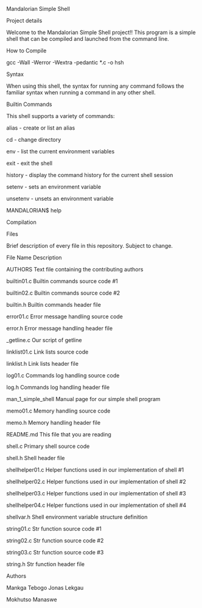 Mandalorian Simple Shell

Project details

Welcome to the Mandalorian Simple Shell project!! This program is a simple shell that can be compiled and launched from the command line.



How to Compile

gcc -Wall -Werror -Wextra -pedantic *.c -o hsh



Syntax

When using this shell, the syntax for running any command follows the familiar syntax when running a command in any other shell.



Builtin Commands

This shell supports a variety of commands:



alias - create or list an alias



cd - change directory



env - list the current environment variables



exit - exit the shell



history - display the command history for the current shell session



setenv - sets an environment variable



unsetenv - unsets an environment variable



MANDALORIAN$ help <builtin command>

Compilation

Files

Brief description of every file in this repository. Subject to change.



File Name	  Description

AUTHORS		  Text file containing the contributing authors

builtin01.c	  Builtin commands source code #1

builtin02.c	  Builtin commands source code #2

builtin.h	  Builtin commands header file

error01.c	  Error message handling source code

error.h		  Error message handling header file

_getline.c	  Our script of getline

linklist01.c	  Link lists source code

linklist.h	  Link lists header file

log01.c		  Commands log handling source code

log.h		  Commands log handling header file

man_1_simple_shell	   Manual page for our simple shell program

memo01.c		   Memory handling source code

memo.h			   Memory handling header file

README.md		   This file that you are reading

shell.c			   Primary shell source code

shell.h			   Shell header file

shellhelper01.c		   Helper functions used in our implementation of shell #1

shellhelper02.c		   Helper functions used in our implementation of shell #2

shellhelper03.c		   Helper functions used in our implementation of shell #3

shellhelper04.c		   Helper functions used in our implementation of shell #4

shellvar.h		   Shell environment variable structure definition

string01.c		   Str function source code #1

string02.c		   Str function source code #2

string03.c		   Str function source code #3

string.h		   Str function header file

Authors

Mankga Tebogo Jonas Lekgau

Mokhutso Manaswe